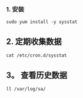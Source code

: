 


### 1. 安装

	sudo yum install -y sysstat



## 2. 定期收集数据

	cat /etc/cron.d/sysstat



## 3。 查看历史数据


	ll /var/log/sa/
